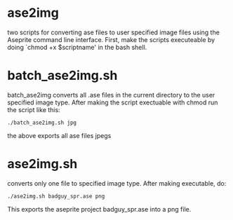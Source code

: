 # ase2img
two scripts for converting ase files to user specified image files using the Aseprite command line interface.
First, make the scripts executeable by doing `chmod +x $scriptname' in the bash shell.

# batch_ase2img.sh
batch_ase2img converts all .ase files in the current directory to the user specified image type.
After making the script exectuable with chmod run the script like this:
```
./batch_ase2img.sh jpg
```
the above exports all ase files jpegs

# ase2img.sh
converts only one file to specified image type.
After making executable, do:
```
./ase2img.sh badguy_spr.ase png
```
This exports the aseprite project badguy_spr.ase into a png file.
